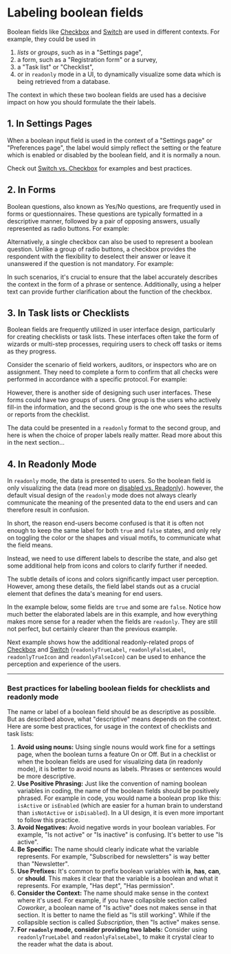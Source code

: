 # Labeling boolean fields

Boolean fields like [Checkbox](#/components/limel-checkbox/) and [Switch](#/components/limel-switch/) are used in different contexts. For example, they could be used in

1. _lists_ or _groups_, such as in a "Settings page",
2. a form, such as a "Registration form" or a survey,
3. a "Task list" or "Checklist",
4. or in `readonly` mode in a UI, to dynamically visualize some data which is being retrieved from a database.

The context in which these two boolean fields are used has a decisive impact on how you should formulate the their labels.

## 1. In Settings Pages

When a boolean input field is used in the context of a "Settings page" or "Preferences page", the label would simply reflect the setting or the feature which is enabled or disabled by the boolean field, and it is normally a noun.

Check out [Switch vs. Checkbox](#/DesignGuidelines/switch-vs-checkbox.md/) for examples and best practices.

## 2. In Forms

Boolean questions, also known as Yes/No questions, are frequently used in forms or questionnaires. These questions are typically formatted in a descriptive manner, followed by a pair of opposing answers, usually represented as radio buttons. For example:

<limel-example-boolean-radio-buttons><limel-example-boolean-radio-buttons />

Alternatively, a single checkbox can also be used to represent a boolean question. Unlike a group of radio buttons, a checkbox provides the respondent with the flexibility to deselect their answer or leave it unanswered if the question is not mandatory. For example:

<limel-example-boolean-checkboxes><limel-example-boolean-checkboxes />

In such scenarios, it's crucial to ensure that the label accurately describes the context in the form of a phrase or sentence. Additionally, using a helper text can provide further clarification about the function of the checkbox.

## 3. In Task lists or Checklists

Boolean fields are frequently utilized in user interface design, particularly for creating checklists or task lists. These interfaces often take the form of wizards or multi-step processes, requiring users to check off tasks or items as they progress.

Consider the scenario of field workers, auditors, or inspectors who are on assignment. They need to complete a form to confirm that all checks were performed in accordance with a specific protocol. For example:

<limel-example-audition-form><limel-example-audition-form />

However, there is another side of designing such user interfaces. These forms could have two groups of users. One group is the users who actively fill-in the information, and the second group is the one who sees the results or reports from the checklist.

The data could be presented in a `readonly` format to the second group, and here is when the choice of proper labels really matter. Read more about this in the next section…

## 4. In Readonly Mode

In `readonly` mode, the data is presented to users. So the boolean field is only visualizing the data (read more on [disabled vs. Readonly](#/DesignGuidelines/disabled-vs-readonly.md/)). however, the default visual design of the `readonly` mode does not always clearly communicate the meaning of the presented data to the end users and can therefore result in confusion.

In short, the reason end-users become confused is that it is often not enough to keep the same label for both `true` and `false` states,
and only rely on toggling the color or the shapes and visual motifs, to communicate what the field means.

Instead, we need to use different labels to describe the state, and also get some additional help from icons and colors to clarify further if needed.

The subtle details of icons and colors significantly impact user perception. However, among these details, the field label stands out as a crucial element that defines the data's meaning for end users.

In the example below, some fields are `true` and some are `false`. Notice how much better the elaborated labels are in this example, and how everything makes more sense for a reader when the fields are `readonly`. They are still not perfect, but certainly clearer than the previous example.
<limel-example-audition-form-readonly><limel-example-audition-form-readonly />

Next example shows how the additional readonly-related props of [Checkbox](#/components/limel-checkbox/) and [Switch](#/components/limel-switch/) (`readonlyTrueLabel`, `readonlyFalseLabel`, `readonlyTrueIcon` and `readonlyFalseIcon`) can be used to enhance the perception and experience of the users.

<limel-example-readonly-props><limel-example-readonly-props/>

---

### Best practices for labeling boolean fields for checklists and readonly mode

The name or label of a boolean field should be as descriptive as possible. But as described above, what "descriptive" means depends on the context. Here are some best practices, for usage in the context of checklists and task lists:

1. **Avoid using nouns:** Using single nouns would work fine for a settings page, when the boolean turns a feature On or Off. But in a checklist or when the boolean fields are used for visualizing data (in readonly mode), it is better to avoid nouns as labels. Phrases or sentences would be more descriptive.
1. **Use Positive Phrasing:** Just like the convention of naming boolean variables in coding, the name of the boolean fields should be positively phrased. For example in code, you would name a boolean prop like this: `isActive` or `isEnabled` (which are easier for a human brain to understand than `isNotActive` or `isDisabled`). In a UI design, it is even more important to follow this practice.
1. **Avoid Negatives:** Avoid negative words in your boolean variables. For example, "Is not active" or "Is inactive" is confusing. It's better to use "Is active".
1. **Be Specific:** The name should clearly indicate what the variable represents. For example, "Subscribed for newsletters" is way better than "Newsletter".
1. **Use Prefixes:** It's common to prefix boolean variables with **is**, **has**, **can**, or **should**. This makes it clear that the variable is a boolean and what it represents. For example, "Has dept", "Has permission".
1. **Consider the Context:** The name should make sense in the context where it's used. For example, if you have collapsible section called _Coworker_, a boolean name of "Is active" does not makes sense in that section. It is better to name the field as "Is still working". While if the collapsible section is called _Subscription_, then "Is active" makes sense.
1. **For `readonly` mode, consider providing two labels:** Consider using `readonlyTrueLabel` and `readonlyFalseLabel`, to make it crystal clear to the reader what the data is about.
